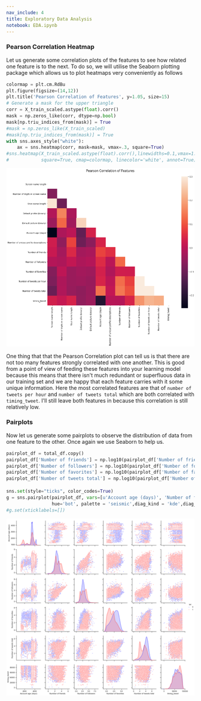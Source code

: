 ```yaml
---
nav_include: 4
title: Exploratory Data Analysis
notebook: EDA.ipynb
---
```


### Pearson Correlation Heatmap

Let us generate some correlation plots of the features to see how related one feature is to the next. To do so, we will utilise the Seaborn plotting package which allows us to plot heatmaps very conveniently as follows



```python
colormap = plt.cm.RdBu
plt.figure(figsize=(14,12))
plt.title('Pearson Correlation of Features', y=1.05, size=15)
# Generate a mask for the upper triangle
corr = X_train_scaled.astype(float).corr()
mask = np.zeros_like(corr, dtype=np.bool)
mask[np.triu_indices_from(mask)] = True
#mask = np.zeros_like(X_train_scaled)
#mask[np.triu_indices_from(mask)] = True
with sns.axes_style("white"):
    ax = sns.heatmap(corr, mask=mask, vmax=.3, square=True)
#sns.heatmap(X_train_scaled.astype(float).corr(),linewidths=0.1,vmax=1.0,
#            square=True, cmap=colormap, linecolor='white', annot=True)
```



![png](EDA_files/Final_Models_50_0.png)


One thing that that the Pearson Correlation plot can tell us is that there are not too many features strongly correlated with one another. This is good from a point of view of feeding these features into your learning model because this means that there isn't much redundant or superfluous data in our training set and we are happy that each feature carries with it some unique information. Here the most correlated features are that of `number of tweets per hour` and `number of tweets total` which are both correlated with `timing_tweet`. I'll still leave both features in because this correlation is still relatively low.

### Pairplots

Now let us generate some pairplots to observe the distribution of data from one feature to the other. Once again we use Seaborn to help us.



```python
pairplot_df = total_df.copy()
pairplot_df['Number of friends'] = np.log10(pairplot_df['Number of friends'])
pairplot_df['Number of followers'] = np.log10(pairplot_df['Number of followers'])
pairplot_df['Number of favorites'] = np.log10(pairplot_df['Number of favorites'])
pairplot_df['Number of tweets total'] = np.log10(pairplot_df['Number of tweets total'])

sns.set(style="ticks", color_codes=True)
g = sns.pairplot(pairplot_df, vars=[u'Account age (days)', 'Number of friends', u'Number of followers', u'Number of favorites', u'Number of tweets total', u'timing_tweet'],
                 hue='bot', palette = 'seismic',diag_kind = 'kde',diag_kws=dict(shade=True),plot_kws=dict(s=10))
#g.set(xticklabels=[])
```



![png](EDA_files/Final_Models_53_0.png)